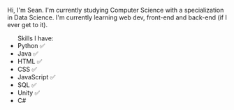 Hi, I'm Sean. I'm currently studying Computer Science with a specialization in Data Science.
I'm currently learning web dev, front-end and back-end (if I ever get to it).

<ul>Skills I have:
  <li>Python ✅
  <li>Java ✅
  <li>HTML ✅
  <li>CSS ✅
  <li>JavaScript ✅
  <li>SQL ✅
  <li>Unity ✅
  <li>C#

